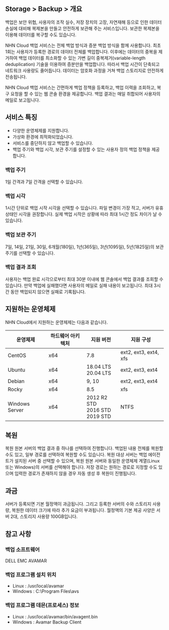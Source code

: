## Storage > Backup > 개요

백업은 보안 위협, 사용자의 조작 실수, 저장 장치의 고장, 자연재해 등으로 인한 데이터 손실에 대비해 복제본을 만들고 안전하게 보관해 주는 서비스입니다. 보관한 복제본을 이용해 데이터를 복구할 수도 있습니다.

NHN Cloud 백업 서비스는 전체 백업 방식과 증분 백업 방식을 함께 사용합니다. 최초 1회는 사용자가 등록한 경로의 데이터 전체를 백업합니다. 이후에는 데이터의 중복을 제거하여 백업 데이터를 최소화할 수 있는 가변 길이 중복제거(variable-length deduplication) 기술을 이용하여 증분만을 백업합니다. 따라서 백업 시간이 단축되고 네트워크 사용량도 줄어듭니다. 데이터는 암호화 과정을 거쳐 백업 스토리지로 안전하게 전송됩니다.

NHN Cloud 백업 서비스는 간편하게 백업 정책을 등록하고, 백업 이력을 조회하고, 복구 요청을 할 수 있는 웹 콘솔 환경을 제공합니다. 백업 결과는 매일 취합되어 사용자의 메일로 보고됩니다.

## 서비스 특징
* 다양한 운영체제를 지원합니다.
* 가상화 환경에 최적화되었습니다.
* 서비스를 중단하지 않고 백업할 수 있습니다.
* 백업 주기와 백업 시각, 보관 주기를 설정할 수 있는 사용자 정의 백업 정책을 제공합니다.

### 백업 주기
1일 간격과 7일 간격을 선택할 수 있습니다.

### 백업 시각
1시간 단위로 백업 시작 시각을 선택할 수 있습니다. 파일 변경이 가장 적고, 서버가 유휴 상태인 시각을 권장합니다. 실제 백업 시작은 상황에 따라 최대 1시간 정도 차이가 날 수 있습니다.

### 백업 보관 주기
7일, 14일, 21일, 30일, 6개월(180일), 1년(365일), 3년(1095일), 5년(1825일)의 보관 주기를 선택할 수 있습니다.

### 백업 결과 조회
사용자는 백업 완료 시각으로부터 최대 30분 이내에 웹 콘솔에서 백업 결과를 조회할 수 있습니다. 만약 백업에 실패했다면 사용자의 메일로 실패 내용이 보고됩니다. 최대 3시간 동안 백업되지 않으면 실패로 기록됩니다.

## 지원하는 운영체제
NHN Cloud에서 지원하는 운영체제는 다음과 같습니다.

| 운영체제 | 하드웨어 아키텍처 | 지원 버전 | 지원 구성 |
| --- | --- | --- | --- |
| CentOS | x64 | 7.8 | ext2, ext3, ext4, xfs |
| Ubuntu | x64 | 18.04 LTS<br/>20.04 LTS | ext2, ext3, ext4 |
| Debian | x64 | 9, 10 | ext2, ext3, ext4 |
| Rocky | x64 | 8.5 | xfs |
| Windows Server | x64 | 2012 R2 STD<br/>2016 STD<br/>2019 STD | NTFS |

## 복원
복원 원본 서버의 백업 결과 중 하나를 선택하여 진행합니다. 백업된 내용 전체를 복원할 수도 있고, 일부 경로를 선택하여 복원할 수도 있습니다.
복원 대상 서버는 백업 에이전트가 설치된 서버 중 선택할 수 있으며, 복원 원본 서버와 동일한 운영체제 계열(Linux 또는 Windows)의 서버를 선택해야 합니다.
저장 경로는 원하는 경로로 지정할 수도 있으며 입력한 경로가 존재하지 않을 경우 자동 생성 후 복원이 진행됩니다.

## 과금
서버가 등록되면 기본 월정액이 과금됩니다. 그리고 등록한 서버의 수와 스토리지 사용량, 복원한 데이터 크기에 따라 추가 요금이 부과됩니다. 월정액의 기본 제공 사양은 서버 2대, 스토리지 사용량 100GB입니다.

## 참고 사항
### 백업 소프트웨어
DELL EMC AVAMAR

### 백업 프로그램 설치 위치
* Linux : /usr/local/avamar
* Windows : C:\Program Files\avs

### 백업 프로그램 데몬(프로세스) 정보
* Linux : /usr/local/avamar/bin/avagent.bin
* Windows : Avamar Backup Client
